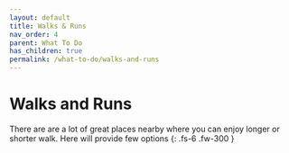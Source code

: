 ```yaml
---
layout: default
title: Walks & Runs
nav_order: 4
parent: What To Do
has_children: true
permalink: /what-to-do/walks-and-runs
---
```

# Walks and Runs

There are are a lot of great places nearby where you can enjoy longer or shorter walk. Here will provide few options
{: .fs-6 .fw-300 }

